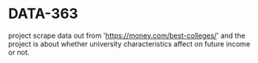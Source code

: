 # DATA-363
project
scrape data out from 'https://money.com/best-colleges/' and the project is about whether university characteristics affect on future income or not. 
